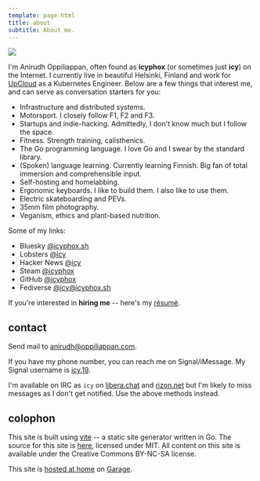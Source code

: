 ```yaml
---
template: page.html
title: about
subtitle: About me.
---
```


<img src="https://cdn.icyphox.sh/fit?url=http://files.garage.koti.lan/IMG_1570.jpg&width=1000&height=1000" />

I'm Anirudh Oppiliappan, often found as **icyphox** (or sometimes just
**icy**) on the Internet. I currently live in beautiful Helsinki,
Finland and work for [UpCloud](https://upcloud.com) as a Kubernetes
Engineer. Below are a few things that interest me, and can serve as
conversation starters for you:

- Infrastructure and distributed systems.
- Motorsport. I closely follow F1, F2 and F3.
- Startups and indie-hacking. Admittedly, I don't know much but I follow
  the space.
- Fitness. Strength training, calisthenics.
- The Go programming language. I love Go and I swear by the standard
  library.
- (Spoken) language learning. Currently learning Finnish. Big
  fan of total immersion and comprehensible input.
- Self-hosting and homelabbing.
- Ergonomic keyboards. I like to build them. I also like to use them.
- Electric skateboarding and PEVs.
- 35mm film photography.
- Veganism, ethics and plant-based nutrition.

Some of my links:
- Bluesky [@icyphox.sh](https://bsky.app/profile/icyphox.sh)
- Lobsters [@icy](https://lobste.rs/u/icy)
- Hacker News [@icy](https://news.ycombinator.com/user?id=icy)
- Steam [@icyphox](https://steamcommunity.com/id/icyphox)
- GitHub [@icyphox](https://github.com/icyphox)
- Fediverse [@icy@icyphox.sh](https://h.icyphox.sh/@icy)

If you're interested in **hiring me** -- here's my
[résumé](https://cdn.icyphox.sh/resume.pdf).

## contact

Send mail to [anirudh@oppiliappan.com](mailto:anirudh@oppiliappan.com).

If you have my phone number, you can reach me on Signal/iMessage. My
Signal username is
[icy.19](https://signal.me/#eu/Nphsc2OCoWjih4d8jfuRRV0v6fJNPOXG9lY1X6B4vYb7KPR4wdpKu6SScSzuztil).

I'm available on IRC as `icy` on [libera.chat](https://libera.chat) and
[rizon.net](https://rizon.net) but I'm likely to miss messages as I
don't get notified. Use the above methods instead.

## colophon

This site is built using [vite](https://git.icyphox.sh/vite) -- a static
site generator written in Go. The source for this site is
[here](https://git.icyphox.sh/site), licensed under MIT. All content on
this site is available under the Creative Commons BY-NC-SA license.

This site is [hosted at home](/uses#homelab-k3s-cluster) on
[Garage](https://garagehq.deuxfleurs.fr/).
